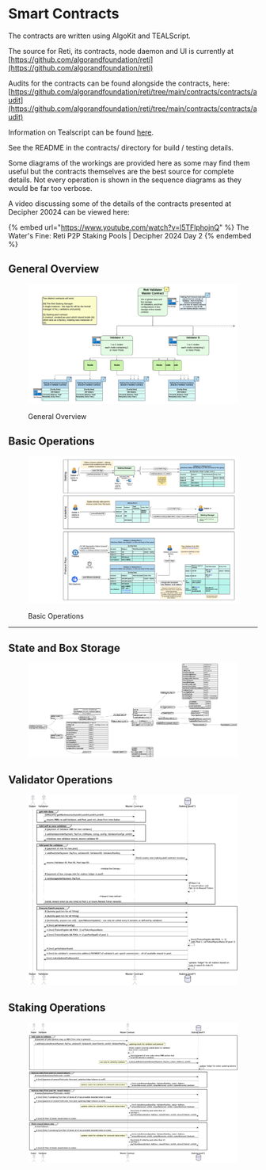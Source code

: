 # Smart Contracts

The contracts are written using AlgoKit and TEALScript. &#x20;

The source for Reti, its contracts, node daemon and UI is currently at [https://github.com/algorandfoundation/reti](https://github.com/algorandfoundation/reti)

Audits for the contracts can be found alongside the contracts, here:\
[https://github.com/algorandfoundation/reti/tree/main/contracts/contracts/audit](https://github.com/algorandfoundation/reti/tree/main/contracts/contracts/audit)

Information on Tealscript can be found [here](https://tealscript.netlify.app/).

See the README in the contracts/ directory for build / testing details.

Some diagrams of the workings are provided here as some may find them useful but the contracts themselves are the best source for complete details.  Not every operation is shown in the sequence diagrams as they would be far too verbose.

A video discussing some of the details of the contracts presented at Decipher 20024 can be viewed here:

{% embed url="https://www.youtube.com/watch?v=l5TFlphojnQ" %}
The Water's Fine: Reti P2P Staking Pools | Decipher 2024 Day 2
{% endembed %}



## General Overview

<figure><img src="../../.gitbook/assets/Reti Validator Pools - Page 1.png" alt=""><figcaption><p>General Overview</p></figcaption></figure>

## Basic Operations

<figure><img src="../../.gitbook/assets/Reti Validator Pools - Page 2.png" alt=""><figcaption><p>Basic Operations</p></figcaption></figure>

***

## **State and Box Storage**

<figure><img src="../../.gitbook/assets/retiStorage.png" alt=""><figcaption></figcaption></figure>

## **Validator Operations**

<figure><img src="../../.gitbook/assets/validator.png" alt=""><figcaption></figcaption></figure>

## **Staking Operations**

<figure><img src="../../.gitbook/assets/staker.png" alt=""><figcaption></figcaption></figure>
